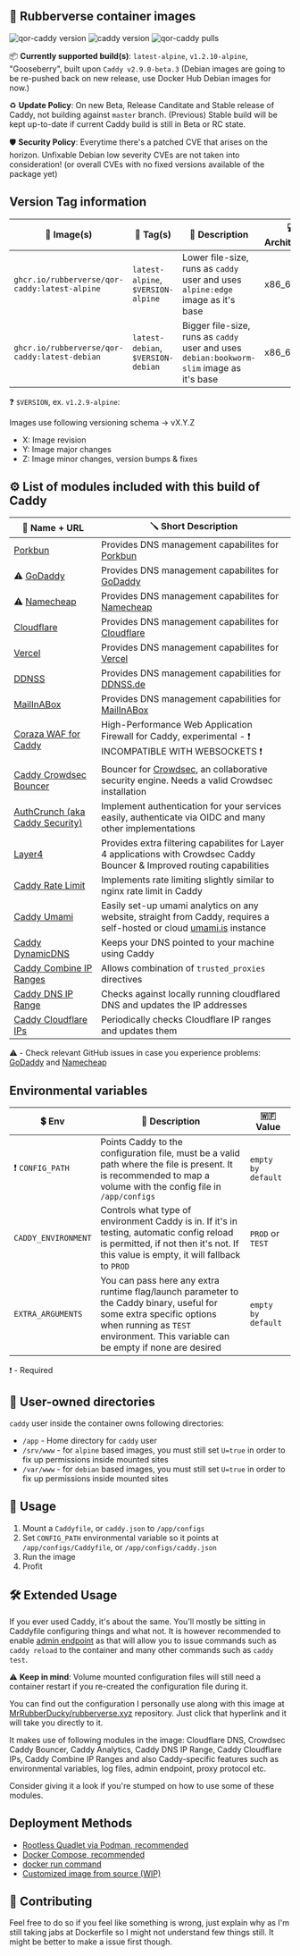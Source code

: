 ## 🦆 Rubberverse container images

![qor-caddy version](https://img.shields.io/badge/Image_Version-v1.2.9-purple) ![caddy version](https://img.shields.io/badge/Caddy_Version-v2.9.0_beta.3-brown
) ![qor-caddy pulls](https://img.shields.io/docker/pulls/mrrubberducky/qor-caddy)

📦 **Currently supported build(s)**: `latest-alpine`, `v1.2.10-alpine`, "Gooseberry", built upon `Caddy v2.9.0-beta.3` (Debian images are going to be re-pushed back on new release, use Docker Hub Debian images for now.)

♻️ **Update Policy**: On new Beta, Release Canditate and Stable release of Caddy, not building against `master` branch. (Previous) Stable build will be kept up-to-date if current Caddy build is still in Beta or RC state.

🛡️ **Security Policy**: Everytime there's a patched CVE that arises on the horizon. Unfixable Debian low severity CVEs are not taken into consideration! (or overall CVEs with no fixed versions available of the package yet)

## Version Tag information

| 🐳 Image(s) | 📁 Tag(s) | 📓 Description | 💻 Architecture |
|----------|--------|-------------|---------------|
| `ghcr.io/rubberverse/qor-caddy:latest-alpine` | `latest-alpine`, `$VERSION-alpine` | Lower file-size, runs as `caddy` user and uses `alpine:edge` image as it's base | x86_64 |
| `ghcr.io/rubberverse/qor-caddy:latest-debian` | `latest-debian`, `$VERSION-debian` | Bigger file-size, runs as `caddy` user and uses `debian:bookworm-slim` image as it's base | x86_64 |

❓ `$VERSION`, ex. `v1.2.9-alpine`:

Images use following versioning schema -> vX.Y.Z

- X: Image revision
- Y: Image major changes
- Z: Image minor changes, version bumps & fixes

## ⚙️ List of modules included with this build of Caddy

| 🔧 Name + URL | 🪛 Short Description |
|------------|-------------------|
| [Porkbun](https://github.com/caddy-dns/porkbun) | Provides DNS management capabilites for [Porkbun](https://porkbun.com) |
| ⚠️ [GoDaddy](https://github.com/caddy-dns/godaddy) | Provides DNS management capabilites for [GoDaddy](https://godaddy.com) |
| ⚠️ [Namecheap](https://github.com/caddy-dns/namecheap) | Provides DNS management capabilites for [Namecheap](https://namecheap.com) |
| [Cloudflare](https://github.com/caddy-dns/cloudflare) | Provides DNS management capabilites for [Cloudflare](https://cloudflare.com) |
| [Vercel](https://github.com/caddy-dns/vercel) | Provides DNS management capabilites for [Vercel](https://vercel.com) |
| [DDNSS](https://github.com/caddy-dns/ddnss) | Provides DNS management capabilities for [DDNSS.de](https://ddnss.de) |
| [MailInABox](https://github.com/caddy-dns/mailinabox) | Provides DNS management capabilities for [MailInABox](https://mailinabox.email/) |
| [Coraza WAF for Caddy](https://github.com/corazawaf/coraza-caddy) | High-Performance Web Application Firewall for Caddy, experimental - ❗ INCOMPATIBLE WITH WEBSOCKETS ❗ |
| [Caddy Crowdsec Bouncer](https://github.com/hslatman/caddy-crowdsec-bouncer) | Bouncer for [Crowdsec](https://www.crowdsec.net/), an collaborative security engine. Needs a valid Crowdsec installation |
| [AuthCrunch (aka Caddy Security)](https://github.com/greenpau/caddy-security) | Implement authentication for your services easily, authenticate via OIDC and many other implementations |
| [Layer4](https://github.com/hslatman/caddy-crowdsec-bouncer/layer4) | Provides extra filtering capabilites for Layer 4 applications with Crowdsec Caddy Bouncer & Improved routing capabilities |
| [Caddy Rate Limit](github.com/mholt/caddy-ratelimit) | Implements rate limiting slightly similar to nginx rate limit in Caddy |
| [Caddy Umami](https://github.com/jonaharagon/caddy-umami) | Easily set-up umami analytics on any website, straight from Caddy, requires a self-hosted or cloud [umami.is](https://umami.is) instance |
| [Caddy DynamicDNS](https://github.com/mholt/caddy-dynamicdns) | Keeps your DNS pointed to your machine using Caddy |
| [Caddy Combine IP Ranges](https://github.com/fvbommel/caddy-combine-ip-ranges) | Allows combination of `trusted_proxies` directives |
| [Caddy DNS IP Range](https://github.com/fvbommel/caddy-dns-ip-range) | Checks against locally running cloudflared DNS and updates the IP addresses |
| [Caddy Cloudflare IPs](https://github.com/WeidiDeng/caddy-cloudflare-ip) | Periodically checks Cloudflare IP ranges and updates them |

⚠️ - Check relevant GitHub issues in case you experience problems: [GoDaddy](https://github.com/Rubberverse/qor-caddy/issues/15) and [Namecheap](https://github.com/Rubberverse/qor-caddy/issues/16)

## Environmental variables

| 💲 Env | 📓 Description | 🇼🇫 Value |
|-----|-------------|---------|
| ❗ `CONFIG_PATH`   | Points Caddy to the configuration file, must be a valid path where the file is present. It is recommended to map a volume with the config file in `/app/configs` | `empty by default`
| `CADDY_ENVIRONMENT` | Controls what type of environment Caddy is in. If it's in testing, automatic config reload is permitted, if not then it's not. If this value is empty, it will fallback to `PROD` | `PROD` or `TEST` |
| `EXTRA_ARGUMENTS`   | You can pass here any extra runtime flag/launch parameter to the Caddy binary, useful for some extra specific options when running as `TEST` environment. This variable can be empty if none are desired | `empty by default`

❗ - Required

## 📂 User-owned directories

`caddy` user inside the container owns following directories: 

- `/app` - Home directory for `caddy` user
- `/srv/www` - for `alpine` based images, you must still set `U=true` in order to fix up permissions inside mounted sites
- `/var/www` - for `debian` based images, you must still set `U=true` in order to fix up permissions inside mounted sites

## 🔨 Usage

1. Mount a `Caddyfile`, or `caddy.json` to `/app/configs`
2. Set `CONFIG_PATH` environmental variable so it points at `/app/configs/Caddyfile`, or `/app/configs/caddy.json`
3. Run the image
4. Profit

## 🛠️ Extended Usage

If you ever used Caddy, it's about the same. You'll mostly be sitting in Caddyfile configuring things and what not. It is however recommended to enable [admin endpoint](https://caddyserver.com/docs/caddyfile/options#admin) as that will allow you to issue commands such as `caddy reload` to the container and many other commands such as `caddy test`.

⚠️ **Keep in mind**: Volume mounted configuration files will still need a container restart if you re-created the configuration file during it.

You can find out the configuration I personally use along with this image at [MrRubberDucky/rubberverse.xyz](https://github.com/MrRubberDucky/rubberverse.xyz/blob/main/Generic/Configurations/caddy/Caddyfile) repository. Just click that hyperlink and it will take you directly to it.

It makes use of following modules in the image: Cloudflare DNS, Crowdsec Caddy Bouncer, Caddy Analytics, Caddy DNS IP Range, Caddy Cloudflare IPs, Caddy Combine IP Ranges and also Caddy-specific features such as environmental variables, log files, admin endpoint, proxy protocol etc.

Consider giving it a look if you're stumped on how to use some of these modules.

## Deployment Methods

- [Rootless Quadlet via Podman, recommended](https://github.com/Rubberverse/qor-caddy/blob/main/Setup.md#-quadlet-experimental-recommended)
- [Docker Compose, recommended](https://github.com/Rubberverse/qor-caddy/blob/main/Setup.md#-with-docker-compose-recommended)
- [docker run command](https://github.com/Rubberverse/qor-caddy/blob/main/Setup.md#%EF%B8%8F-manually-without-docker-compose)
- [Customized image from source (WIP)](https://github.com/Rubberverse/qor-caddy/blob/main/Setup.md#from-source)

## 🥰 Contributing

Feel free to do so if you feel like something is wrong, just explain why as I'm still taking jabs at Dockerfile so I might not understand few things still. It might be better to make a issue first though.
